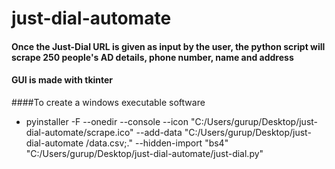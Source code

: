 # just-dial-automate
#### Once the Just-Dial URL is given as input by the user, the python script will scrape 250 people's AD details, phone number, name and address
#### GUI is made with tkinter


####To create a windows executable software
-   pyinstaller -F --onedir --console --icon "C:/Users/gurup/Desktop/just-dial-automate/scrape.ico" --add-data "C:/Users/gurup/Desktop/just-dial-automate               /data.csv;." --hidden-import "bs4" "C:/Users/gurup/Desktop/just-dial-automate/just-dial.py"
